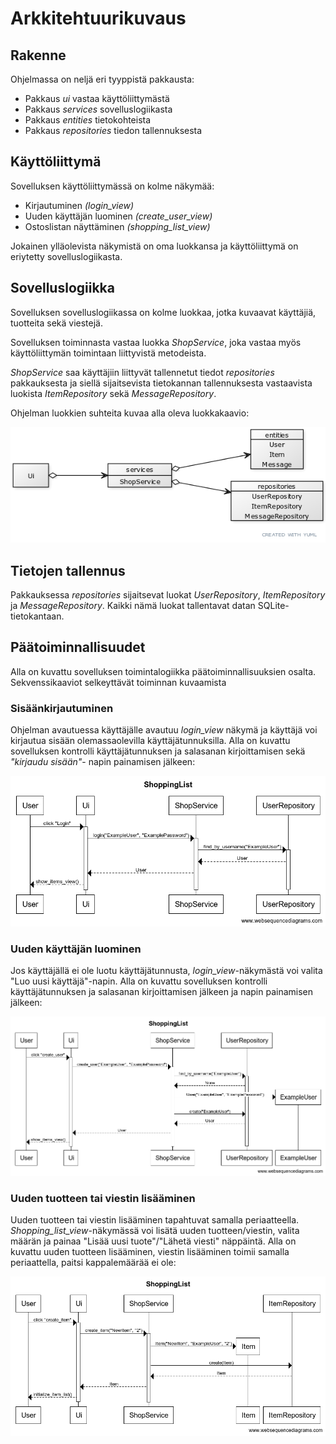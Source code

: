 # Arkkitehtuurikuvaus

## Rakenne

Ohjelmassa on neljä eri tyyppistä pakkausta:
- Pakkaus *ui* vastaa käyttöliittymästä
- Pakkaus *services* sovelluslogiikasta
- Pakkaus *entities* tietokohteista 
- Pakkaus *repositories* tiedon tallennuksesta

## Käyttöliittymä

Sovelluksen käyttöliittymässä on kolme näkymää:

- Kirjautuminen *(login_view)*
- Uuden käyttäjän luominen *(create_user_view)*
- Ostoslistan näyttäminen *(shopping_list_view)*

Jokainen ylläolevista näkymistä on oma luokkansa ja käyttöliittymä on eriytetty sovelluslogiikasta. 

## Sovelluslogiikka

Sovelluksen sovelluslogiikassa on kolme luokkaa, jotka kuvaavat käyttäjiä, tuotteita sekä viestejä.

Sovelluksen toiminnasta vastaa luokka *ShopService*, joka vastaa myös käyttöliittymän toimintaan liittyvistä metodeista. 

*ShopService* saa käyttäjiin liittyvät tallennetut tiedot *repositories* pakkauksesta ja siellä sijaitsevista tietokannan tallennuksesta vastaavista luokista *ItemRepository* sekä *MessageRepository*.

Ohjelman luokkien suhteita kuvaa alla oleva luokkakaavio:

![Luokkakaavio](/dokumentaatio/kuvat/luokkakaavio.png)

## Tietojen tallennus

Pakkauksessa *repositories* sijaitsevat luokat *UserRepository*, *ItemRepository* ja *MessageRepository*. 
Kaikki nämä luokat tallentavat datan SQLite-tietokantaan. 

## Päätoiminnallisuudet

Alla on kuvattu sovelluksen toimintalogiikka päätoiminnallisuuksien osalta. Sekvenssikaaviot selkeyttävät toiminnan kuvaamista

### Sisäänkirjautuminen

Ohjelman avautuessa käyttäjälle avautuu *login_view* näkymä ja käyttäjä voi kirjautua sisään olemassaolevilla käyttäjätunnuksilla. Alla on kuvattu sovelluksen kontrolli käyttäjätunnuksen ja salasanan kirjoittamisen sekä *"kirjaudu sisään"*- napin painamisen jälkeen:

![Sekvenssikaavio_login](/dokumentaatio/kuvat/sekvenssikaavio_login.png)

### Uuden käyttäjän luominen

Jos käyttäjällä ei ole luotu käyttäjätunnusta, *login_view*-näkymästä voi valita "Luo uusi käyttäjä"-napin. Alla on kuvattu sovelluksen kontrolli käyttäjätunnuksen ja salasanan kirjoittamisen jälkeen ja napin painamisen jälkeen:

![Sekvenssikaavio_create_user](/dokumentaatio/kuvat/sekvenssikaavio_create_user.png)

### Uuden tuotteen tai viestin lisääminen

Uuden tuotteen tai viestin lisääminen tapahtuvat samalla periaatteella. *Shopping_list_view*-näkymässä voi lisätä uuden tuotteen/viestin, valita määrän ja painaa "Lisää uusi tuote"/"Lähetä viesti" näppäintä. Alla on kuvattu uuden tuotteen lisääminen, viestin lisääminen toimii samalla periaattella, paitsi kappalemäärää ei ole: 

![Sekvenssikaavio_create_item](/dokumentaatio/kuvat/sekvenssikaavio_create_item.png)